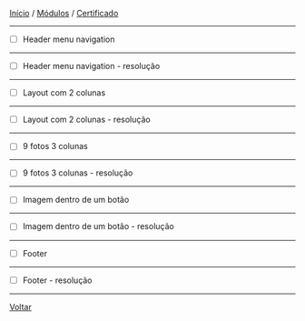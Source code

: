 [Início](https://github.com/Thalyalm/rocketseat-trilha-fundamentar) /
[Módulos](https://github.com/Thalyalm/rocketseat-trilha-fundamentar/tree/main/modulos/readme.md) /
[Certificado](https://github.com/Thalyalm/rocketseat-trilha-fundamentar/tree/main/certificado)

---

- [ ] Header menu navigation

---

- [ ] Header menu navigation - resolução

---

- [ ] Layout com 2 colunas

---

- [ ] Layout com 2 colunas - resolução

---

- [ ] 9 fotos 3 colunas

---

- [ ] 9 fotos 3 colunas - resolução

---

- [ ] Imagem dentro de um botão

---

- [ ] Imagem dentro de um botão - resolução

---

- [ ] Footer

---

- [ ] Footer - resolução

---

[Voltar](/modulos/alinhando-os-planetas/readme.md)